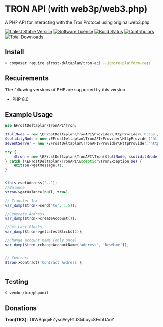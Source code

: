 # TRON API (with web3p/web3.php)
A PHP API for interacting with the Tron Protocol using original web3.php

[![Latest Stable Version](https://poser.pugx.org/iexbase/tron-api/version)](https://packagist.org/packages/iexbase/tron-api)
[![Software License](https://img.shields.io/badge/license-MIT-brightgreen.svg?style=flat-square)](LICENSE)
[![Build Status](https://api.travis-ci.com/iexbase/tron-api.svg?branch=master)](https://travis-ci.com/iexbase/tron-api)
[![Contributors](https://img.shields.io/github/contributors/iexbase/tron-api.svg)](https://github.com/iexbase/tron-api/graphs/contributors)
[![Total Downloads](https://img.shields.io/packagist/dt/iexbase/tron-api.svg?style=flat-square)](https://packagist.org/packages/iexbase/tron-api)

## Install

```bash
> composer require efrost-deltaplan/tron-api --ignore-platform-reqs
```
## Requirements

The following versions of PHP are supported by this version.

* PHP 8.0

## Example Usage

```php
use EFrostDeltaplan\TronAPI\Tron;

$fullNode = new \EFrostDeltaplan\TronAPI\Provider\HttpProvider('https://api.trongrid.io');
$solidityNode = new \EFrostDeltaplan\TronAPI\Provider\HttpProvider('https://api.trongrid.io');
$eventServer = new \EFrostDeltaplan\TronAPI\Provider\HttpProvider('https://api.trongrid.io');

try {
    $tron = new \EFrostDeltaplan\TronAPI\Tron($fullNode, $solidityNode, $eventServer);
} catch (\EFrostDeltaplan\TronAPI\Exception\TronException $e) {
    exit($e->getMessage());
}


$this->setAddress('..');
//Balance
$tron->getBalance(null, true);

// Transfer Trx
var_dump($tron->send('to', 1.5));

//Generate Address
var_dump($tron->createAccount());

//Get Last Blocks
var_dump($tron->getLatestBlocks(2));

//Change account name (only once)
var_dump($tron->changeAccountName('address', 'NewName'));


// Contract
$tron->contract('Contract Address');



```

## Testing

``` bash
$ vendor/bin/phpunit
```

## Donations
**Tron(TRX)**: TRWBqiqoFZysoAeyR1J35ibuyc8EvhUAoY
